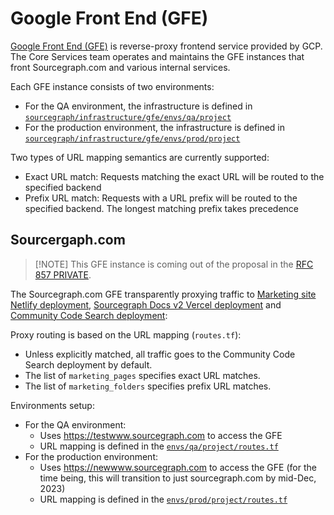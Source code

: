 # Google Front End (GFE)

[Google Front End (GFE)](https://cloud.google.com/docs/security/infrastructure/design#google-frontend-service) is reverse-proxy frontend service provided by GCP. The Core Services team operates and maintains the GFE instances that front Sourcegraph.com and various internal services.

Each GFE instance consists of two environments:

- For the QA environment, the infrastructure is defined in [`sourcegraph/infrastructure/gfe/envs/qa/project`](https://github.com/sourcegraph/infrastructure/tree/main/gfe/envs/qa/project)
- For the production environment, the infrastructure is defined in [`sourcegraph/infrastructure/gfe/envs/prod/project`](https://github.com/sourcegraph/infrastructure/tree/main/gfe/envs/prod/project)

Two types of URL mapping semantics are currently supported:

- Exact URL match: Requests matching the exact URL will be routed to the specified backend
- Prefix URL match: Requests with a URL prefix will be routed to the specified backend. The longest matching prefix takes precedence

## Sourcergaph.com

> [!NOTE] This GFE instance is coming out of the proposal in the [RFC 857 PRIVATE](https://docs.google.com/document/d/1q8lwcjrrmhKItfm2PaM4ay6JPPCtJtJPM7qLEyKqGhY/edit).

The Sourcegraph.com GFE transparently proxying traffic to [Marketing site Netlify deployment](https://github.com/sourcegraph/about), [Sourcegraph Docs v2 Vercel deployment](https://github.com/sourcegraph/sourcegraph-docs-v2) and [Community Code Search deployment](https://github.com/sourcegraph/deploy-sourcegraph-cloud):

Proxy routing is based on the URL mapping (`routes.tf`):

- Unless explicitly matched, all traffic goes to the Community Code Search deployment by default.
- The list of `marketing_pages` specifies exact URL matches.
- The list of `marketing_folders` specifies prefix URL matches.

Environments setup:

- For the QA environment:
  - Uses https://testwww.sourcegraph.com to access the GFE
  - URL mapping is defined in the [`envs/qa/project/routes.tf`](https://github.com/sourcegraph/infrastructure/blob/main/gfe/envs/qa/project/routes.tf)
- For the production environment:
  - Uses https://newwww.sourcegraph.com to access the GFE (for the time being, this will transition to just sourcegraph.com by mid-Dec, 2023)
  - URL mapping is defined in the [`envs/prod/project/routes.tf`](https://github.com/sourcegraph/infrastructure/blob/main/gfe/envs/prod/project/routes.tf)
